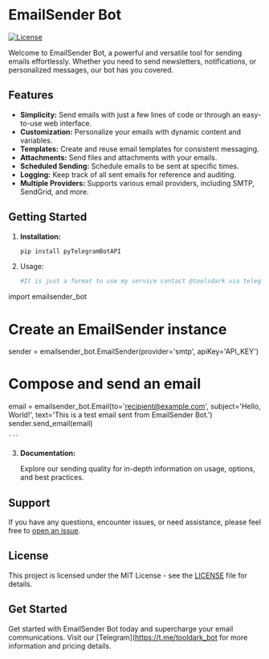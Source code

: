# EmailSender Bot

[![License](https://img.shields.io/badge/license-MIT-blue.svg)](LICENSE)

Welcome to EmailSender Bot, a powerful and versatile tool for sending emails effortlessly. Whether you need to send newsletters, notifications, or personalized messages, our bot has you covered.

## Features

- **Simplicity:** Send emails with just a few lines of code or through an easy-to-use web interface.
- **Customization:** Personalize your emails with dynamic content and variables.
- **Templates:** Create and reuse email templates for consistent messaging.
- **Attachments:** Send files and attachments with your emails.
- **Scheduled Sending:** Schedule emails to be sent at specific times.
- **Logging:** Keep track of all sent emails for reference and auditing.
- **Multiple Providers:** Supports various email providers, including SMTP, SendGrid, and more.

## Getting Started 

1. **Installation:**

    ```bash
    pip install pyTelegramBotAPI

    ```

2. Usage:

    ```python
    #It is just a format to use my service contact @toolsdark via telegram!
import emailsender_bot

# Create an EmailSender instance
sender = emailsender_bot.EmailSender(provider='smtp', apiKey='API_KEY')

# Compose and send an email
email = emailsender_bot.Email(to='recipient@example.com', subject='Hello, World!', text='This is a test email sent from EmailSender Bot.')
sender.send_email(email)

    ```

3. **Documentation:**

   Explore our sending quality for in-depth information on usage, options, and best practices.

## Support

If you have any questions, encounter issues, or need assistance, please feel free to [open an issue](https://github.com/emailsender-bot/issues).

## License

This project is licensed under the MIT License - see the [LICENSE](LICENSE) file for details.

## Get Started

Get started with EmailSender Bot today and supercharge your email communications. Visit our [Telegram](https://t.me/tooldark_bot for more information and pricing details.

